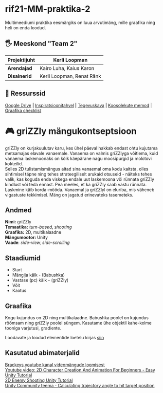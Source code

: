 # rif21-MM-praktika-2
Multimeediumi praktika eesmärgiks on luua arvutimäng, mille graafika ning heli on enda loodud. 


## :raised_hand_with_fingers_splayed:	 Meeskond "Team 2"

| **Projektijuht** | Kerli Loopman             |
|------------------|---------------------------|
| **Arendajad**    | Kairo Luha, Kaius Karon   |
| **Disainerid**   | Kerli Loopman, Renat Ränk |

## :bookmark_tabs: Ressurssid

[Google Drive](https://drive.google.com/drive/folders/12y-jqBrefYDzp4aK-Ckxdw56SnxjDHFl?usp=share_link) | [Inspiratsioonitahvel](https://www.figma.com/file/Dp7A3jqcnqm0gcBiQIrzV1/Moodboard?node-id=0%3A1&t=xcevLEVAfKt5AQnP-1) | [Tegevuskava](https://github.com/orgs/tluhk/projects/16/views/3) | [Koosolekute memod](https://github.com/tluhk/rif21-MM-praktika-2/blob/master/praktika-failid/koosolekud.md) | [Graafika checklist](https://github.com/tluhk/rif21-MM-praktika-2/blob/master/Kujunduselemendid/loodav-graafika.md)

# :video_game: griZZly mängukontseptsioon

griZZly on kurjakuulutav karu, kes ühel päeval hakkab endast ohtu kujutama metsamajas elavale vanaemale. Vanaema on valmis griZZlyga võitlema, kuid vanaema laskemoonaks on kõik käepärane nagu moosipurgid ja molotovi kokteilid.  
Selles 2D tulistamismängus aitad sina vanaemal oma kodu kaitsta, olles sihtimisel täpne ning tehes strateegiliselt arukaid otsuseid - näiteks tehes valik, kas koguda enda viskega endale uut laskemoona või rünnata griZZly kindlust või teda ennast. Pea meeles, et ka griZZly saab vastu rünnata. Laskmine käib korda-mööda. Vanaemal ja griZZlyl on eluriba, mis väheneb vigastuste tekkimisel. Mäng on jagatud erinevateks tasemeteks. 

## Andmed

**Nimi:** griZZly  
**Temaatika:** *turn-based*, *shooting*  
**Graafika:** 2D, multikalaadne  
**Mängumootor:** Unity  
**Vaade**: *side-view, side-scrolling*  

## Staadiumid
- Start
- Mängija käik - (Babushka)
- Vastase (pc) käik - (griZZly)
- Võit
- Kaotus

## Graafika
Kogu kujundus on 2D ning multikalaadne. Babushka poolel on kujundus rõõmsam ning griZZly poolel süngem. Kasutame ühe objektil kahe-kolme tooniga varjutusi, gradiente.

Loodavate ja loodud elementide loetelu kirjas [siin](https://github.com/tluhk/rif21-MM-praktika-2/blob/master/Kujunduselemendid/loodav-graafika.md)


## Kasutatud abimaterjalid

[Brackeys youtube kanal videomängude loomisest](https://www.youtube.com/@Brackeys/videos)  
[Youtube video: 2D Character Creation And Animation For Beginners - Easy Unity Tutorial](http://www.youtube.com/watch?feature=player_embedded&v=LCNt9w12fQA)  
[2D Enemy Shooting Unity Tutorial](https://www.youtube.com/watch?v=--u20SaCCow)  
[Unity Community teema - Calculating trajectory angle to hit target position](https://forum.unity.com/threads/calculating-trajectory-angle-to-hit-target-position-angle-always-90.373197/)



